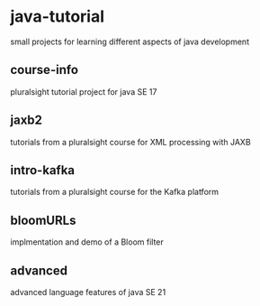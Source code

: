 # java-tutorial
small projects for learning different aspects of java development

## course-info
pluralsight tutorial project for java SE 17

## jaxb2
tutorials from a pluralsight course for XML processing with JAXB

## intro-kafka
tutorials from a pluralsight course for the Kafka platform

## bloomURLs
implmentation and demo of a Bloom filter

## advanced
advanced language features of java SE 21